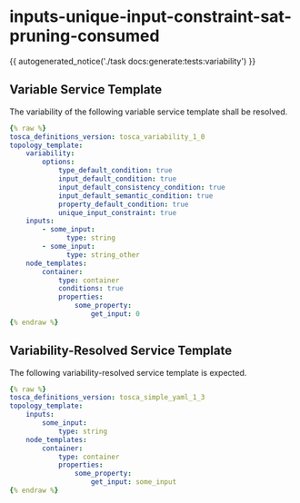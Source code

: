 # inputs-unique-input-constraint-sat-pruning-consumed

{{ autogenerated_notice('./task docs:generate:tests:variability') }}


## Variable Service Template

The variability of the following variable service template shall be resolved.

```yaml linenums="1"
{% raw %}
tosca_definitions_version: tosca_variability_1_0
topology_template:
    variability:
        options:
            type_default_condition: true
            input_default_condition: true
            input_default_consistency_condition: true
            input_default_semantic_condition: true
            property_default_condition: true
            unique_input_constraint: true
    inputs:
        - some_input:
              type: string
        - some_input:
              type: string_other
    node_templates:
        container:
            type: container
            conditions: true
            properties:
                some_property:
                    get_input: 0
{% endraw %}
```




## Variability-Resolved Service Template

The following variability-resolved service template is expected.

```yaml linenums="1"
{% raw %}
tosca_definitions_version: tosca_simple_yaml_1_3
topology_template:
    inputs:
        some_input:
            type: string
    node_templates:
        container:
            type: container
            properties:
                some_property:
                    get_input: some_input
{% endraw %}
```

